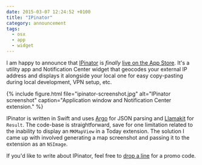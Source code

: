 ```yaml
---
date: 2015-03-07 12:24:52 +0100
title: "IPinator"
category: announcement
tags:
  - osx
  - app
  - widget
---
```


I am happy to announce that [IPinator] is *finally* [live on the App Store][appstore]. It's a utility app and Notification Center widget that geocodes your external IP address and displays it alongside your local one for easy copy-pasting during local development, VPN setup, etc.

{% include figure.html file="ipinator-screenshot.jpg" alt="IPinator screenshot" caption="Application window and Notification Center extension." %}

IPinator is written in Swift and uses [Argo] for JSON parsing and [Llamakit] for `Result`. The code-base is straightforward, save for one limitation related to the inability to display an `MKMapView` in a Today extension. The solution I came up with involved generating a map screenshot and passing it to the extension as an `NSImage`.

If you'd like to write about IPinator, feel free to [drop a line][contact] for a promo code.

[ipinator]: http://ipinator.kaishin.co
[appstore]: https://itunes.apple.com/us/app/ipinator/id959111981
[argo]: https://github.com/thoughtbot/Argo
[llamaKit]: https://github.com/LlamaKit/LlamaKit
[contact]: http://ipinator.kaishin.co/support

